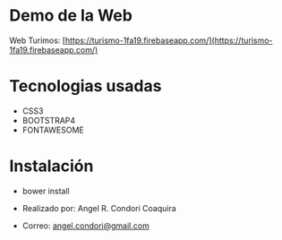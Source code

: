 Demo de la Web
================
Web Turimos: [https://turismo-1fa19.firebaseapp.com/](https://turismo-1fa19.firebaseapp.com/)

Tecnologias usadas
===================
- CSS3
- BOOTSTRAP4
- FONTAWESOME

Instalación
==============
- bower install

- Realizado por: Angel R. Condori Coaquira
- Correo: angel.condori@gmail.com
